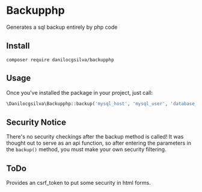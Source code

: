 # Backupphp
Generates a sql backup entirely by php code

## Install
```
composer require danilocgsilva/backupphp
```

## Usage
Once you've installed the package in your project, just call:
```php
\Danilocgsilva\Backupphp::backup('mysql_host', 'mysql_user', 'database_name', 'password', 'full_server_path_to_store_sql_files');
```

## Security Notice
There's no security checkings after the backup method is called! It was thought out to serve as an api function, so after entering the parameters in the ```backup()``` method, you must make your own security filtering.

## ToDo
Provides an csrf_token to put some security in html forms.
